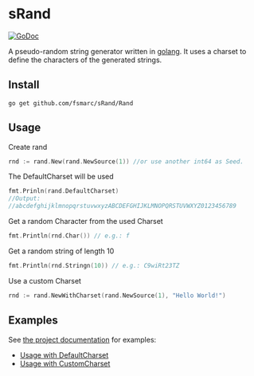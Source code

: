 # sRand

[![GoDoc](https://godoc.org/github.com/fsmarc/sRand/Rand?status.svg)](https://godoc.org/github.com/fsmarc/sRand/Rand)

A pseudo-random string generator written in [golang](http://www.golang.org). It uses a 
charset to define the characters of the generated strings.

## Install
```
go get github.com/fsmarc/sRand/Rand
```

## Usage

Create rand
```go
rnd := rand.New(rand.NewSource(1)) //or use another int64 as Seed.
```

The DefaultCharset will be used
```go
fmt.Prinln(rand.DefaultCharset)
//Output:
//abcdefghijklmnopqrstuvwxyzABCDEFGHIJKLMNOPQRSTUVWXYZ0123456789
```

Get a random Character from the used Charset
```go
fmt.Println(rnd.Char()) // e.g.: f
```

Get a random string of length 10
```go
fmt.Println(rnd.Stringn(10)) // e.g.: C9wiRt23TZ
```

Use a custom Charset
```go
rnd := rand.NewWithCharset(rand.NewSource(1), "Hello World!")
```

## Examples

See [the project documentation](https://godoc.org/github.com/fsmarc/sRand/Rand) for examples:
* [Usage with DefaultCharset](https://godoc.org/github.com/fsmarc/sRand/Rand#example-New)
* [Usage with CustomCharset](https://godoc.org/github.com/fsmarc/sRand/Rand#example-New)